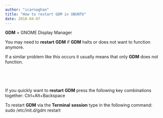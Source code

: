 ```yaml
---
author: "icarnaghan"
title: "How to restart GDM in UBUNTU"
date: 2018-04-07
---
```


**GDM** = GNOME Display Manager

You may need to **restart** **GDM** if **GDM** halts or does not want to function anymore.

If a similar problem like this occurs it usually means that only **GDM** does not function.

 

 

If you quickly want to **restart** **GDM** press the following key combinations together: Ctrl+Alt+Backspace

To restart **GDM** via the **Terminal** **session** type in the following command: sudo /etc/init.d/gdm restart
